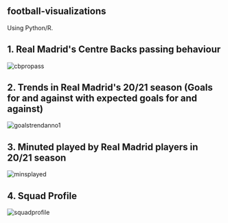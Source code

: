 ## football-visualizations 

Using Python/R.


## 1. Real Madrid's Centre Backs passing behaviour
![cbpropass](https://user-images.githubusercontent.com/60320421/126318699-6572799c-339c-4037-be7f-7013893bc692.png)

## 2. Trends in Real Madrid's 20/21 season (Goals for and against with expected goals for and against)
![goalstrendanno1](https://user-images.githubusercontent.com/60320421/126319177-f9cd0ad3-b38c-4aa3-8f9e-a3a73c3a9bcc.jpg)

## 3. Minuted played by Real Madrid players in 20/21 season
![minsplayed](https://user-images.githubusercontent.com/60320421/126319302-2fefa534-9d60-4f97-8b42-35db0645ba22.jpg)

## 4. Squad Profile
![squadprofile](https://user-images.githubusercontent.com/60320421/126319553-6aafc604-15d7-40a5-9a8b-2dddd7e48ac1.png)




